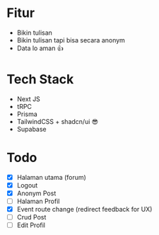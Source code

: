 # Fitur
- Bikin tulisan 
- Bikin tulisan tapi bisa secara anonym
- Data lo aman 👍️

# Tech Stack
- Next JS
- tRPC
- Prisma
- TailwindCSS + shadcn/ui 😎
- Supabase 

# Todo 
- [x] Halaman utama (forum)
- [x] Logout
- [x] Anonym Post
- [ ] Halaman Profil
- [x] Event route change (redirect feedback for UX)
- [ ] Crud Post
- [ ] Edit Profil
